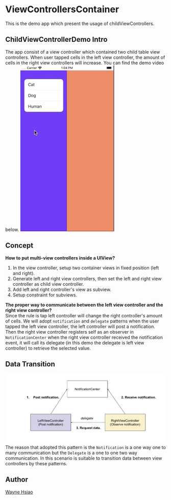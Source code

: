 # ViewControllersContainer
This is the demo app which present the usage of childViewControllers.

## ChildViewControllerDemo Intro
The app consist of a view controller which contained two child table view controllers.
When user tapped cells in the left view controller, the amount of cells in the right view controllers will increase.
You can find the demo video below.
![](./ChildViewControllers.gif)

## Concept
**How to put multi-view controllers inside a UIView?**
   1. In the view controller, setup two container views in fixed position (left and right).
   2. Generate left and right view controllers, then set the left and right view controller as child view controller.
   3. Add left and right controller's view as subview.
   4. Setup constraint for subviews.   
   
**The proper way to communicate between the left view controller and the right view controller?**   
Since the rule is tap left controller will change the right controller's amount of cells. We will adopt `notification` and `delegate` patterns when the user tapped the left view controller, the left controller will post a notification. Then the right view controller registers self as an observer in `NotificationCenter` when the right view controller received the notification event, it will call its delegate (in this demo the delegate is left view controller) to retrieve the selected value.

## Data Transition
![](./DataTransition.png)
The reason that adopted this pattern is the `Notification` is a one way one to many communication but the `Delegate` is a one to one two way communication.
In this scenario is suitable to transition data between view controllers by these patterns.

## Author
[Wayne Hsiao](mailto:chronicqazxc@gmail.com)
